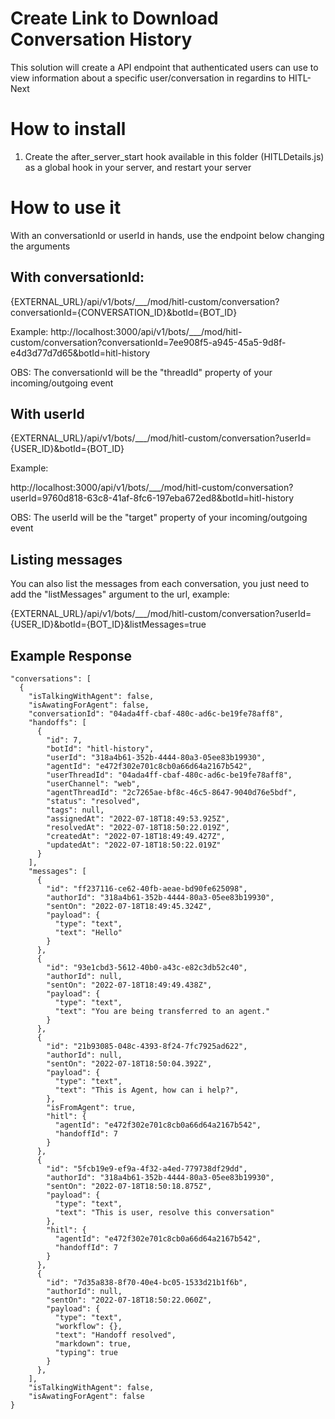 # Create Link to Download Conversation History

This solution will create a API endpoint that authenticated users can use to view information about a specific user/conversation in regardins to HITL-Next

# How to install

1. Create the after_server_start hook available in this folder (HITLDetails.js) as a global hook in your server, and restart your server

# How to use it

With an conversationId or userId in hands, use the endpoint below changing the arguments

## With conversationId: 

{EXTERNAL_URL}/api/v1/bots/___/mod/hitl-custom/conversation?conversationId={CONVERSATION_ID}&botId={BOT_ID}

Example: http://localhost:3000/api/v1/bots/___/mod/hitl-custom/conversation?conversationId=7ee908f5-a945-45a5-9d8f-e4d3d77d7d65&botId=hitl-history

OBS: The conversationId will be the "threadId" property of your incoming/outgoing event

## With userId

{EXTERNAL_URL}/api/v1/bots/___/mod/hitl-custom/conversation?userId={USER_ID}&botId={BOT_ID}

Example:

http://localhost:3000/api/v1/bots/___/mod/hitl-custom/conversation?userId=9760d818-63c8-41af-8fc6-197eba672ed8&botId=hitl-history

OBS: The userId will be the "target" property of your incoming/outgoing event

## Listing messages

You can also list the messages from each conversation, you just need to add the "listMessages" argument to the url, example:

{EXTERNAL_URL}/api/v1/bots/___/mod/hitl-custom/conversation?userId={USER_ID}&botId={BOT_ID}&listMessages=true

## Example Response

```json{
"conversations": [
  {
    "isTalkingWithAgent": false,
    "isAwatingForAgent": false,
    "conversationId": "04ada4ff-cbaf-480c-ad6c-be19fe78aff8",
    "handoffs": [
      {
        "id": 7,
        "botId": "hitl-history",
        "userId": "318a4b61-352b-4444-80a3-05ee83b19930",
        "agentId": "e472f302e701c8cb0a66d64a2167b542",
        "userThreadId": "04ada4ff-cbaf-480c-ad6c-be19fe78aff8",
        "userChannel": "web",
        "agentThreadId": "2c7265ae-bf8c-46c5-8647-9040d76e5bdf",
        "status": "resolved",
        "tags": null,
        "assignedAt": "2022-07-18T18:49:53.925Z",
        "resolvedAt": "2022-07-18T18:50:22.019Z",
        "createdAt": "2022-07-18T18:49:49.427Z",
        "updatedAt": "2022-07-18T18:50:22.019Z"
      }
    ],
    "messages": [
      {
        "id": "ff237116-ce62-40fb-aeae-bd90fe625098",
        "authorId": "318a4b61-352b-4444-80a3-05ee83b19930",
        "sentOn": "2022-07-18T18:49:45.324Z",
        "payload": {
          "type": "text",
          "text": "Hello"
        }
      },
      {
        "id": "93e1cbd3-5612-40b0-a43c-e82c3db52c40",
        "authorId": null,
        "sentOn": "2022-07-18T18:49:49.438Z",
        "payload": {
          "type": "text",
          "text": "You are being transferred to an agent."
        }
      },
      {
        "id": "21b93085-048c-4393-8f24-7fc7925ad622",
        "authorId": null,
        "sentOn": "2022-07-18T18:50:04.392Z",
        "payload": {
          "type": "text",
          "text": "This is Agent, how can i help?",
        },
        "isFromAgent": true,
        "hitl": {
          "agentId": "e472f302e701c8cb0a66d64a2167b542",
          "handoffId": 7
        }
      },
      {
        "id": "5fcb19e9-ef9a-4f32-a4ed-779738df29dd",
        "authorId": "318a4b61-352b-4444-80a3-05ee83b19930",
        "sentOn": "2022-07-18T18:50:18.875Z",
        "payload": {
          "type": "text",
          "text": "This is user, resolve this conversation"
        },
        "hitl": {
          "agentId": "e472f302e701c8cb0a66d64a2167b542",
          "handoffId": 7
        }
      },
      {
        "id": "7d35a838-8f70-40e4-bc05-1533d21b1f6b",
        "authorId": null,
        "sentOn": "2022-07-18T18:50:22.060Z",
        "payload": {
          "type": "text",
          "workflow": {},
          "text": "Handoff resolved",
          "markdown": true,
          "typing": true
        }
      },
    ],
    "isTalkingWithAgent": false,
    "isAwatingForAgent": false
}
```

